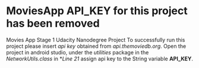 # MoviesApp API_KEY for this project has been removed
Movies App Stage 1 Udacity Nanodegree Project
To successfully run this project please insert *api key* obtained from *api.themoviedb.org*.
Open the project in android studio, under the *utilities* package in the *NetworkUtils.class* in **Line 21*
assign api key to the String variable **API_KEY**. 
